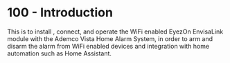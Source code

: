 # 100 - Introduction

This is to install , connect, and operate the WiFi enabled EyezOn EnvisaLink module with the Ademco Vista Home Alarm System, in order to arm and disarm the alarm from WiFi enabled devices and integration with home automation such as Home Assistant.
